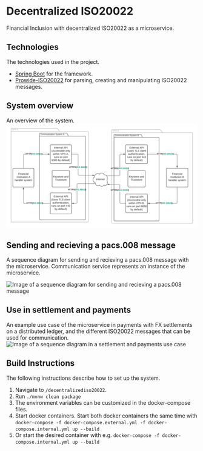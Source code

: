 # Decentralized ISO20022
Financial Inclusion with decentralized ISO20022 as a microservice.

## Technologies
The technologies used in the project. 
- [Spring Boot](https://github.com/spring-projects/spring-boot) for the framework.
- [Prowide-ISO20022](https://github.com/prowide/prowide-iso20022) for parsing, creating and manipulating ISO20022 messages.

## System overview
An overview of the system.
![Image of the system overview](images/system-overview.png)

## Sending and recieving a pacs.008 message
A sequence diagram for sending and recieving a pacs.008 message with the microservice. Communication service represents an instance of the microservice.

![Image of a sequence diagram for sending and recieving a pacs.008 message](images/sequence-diagram-01.png)

## Use in settlement and payments
An example use case of the microservice in payments with FX settlements on a distributed ledger, and the different ISO20022 messages that can be used for communication.
![Image of a sequence diagram in a settlement and payments use case](images/sequence-diagram-02.png)

## Build Instructions
The following instructions describe how to set up the system.
   1. Navigate to `/decentralizediso20022`.
   2. Run `./mvnw clean package`
   3. The environment variables can be customized in the docker-compose files.
   4. Start docker containers. Start both docker containers the same time with `docker-compose -f docker-compose.external.yml -f docker-compose.internal.yml up --build`
   5. Or start the desired container with e.g. `docker-compose -f docker-compose.internal.yml up --build`